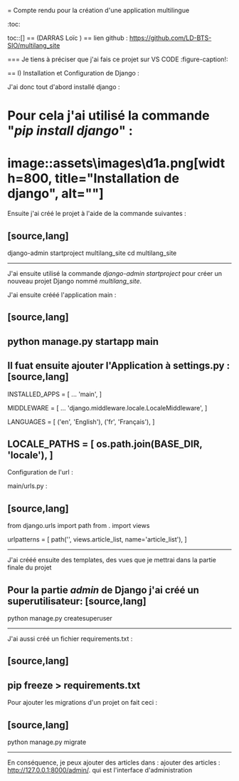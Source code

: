 = Compte rendu pour la création d'une application multilingue

:toc:

toc::[]
== (DARRAS Loïc )
== lien github : https://github.com/LD-BTS-SIO/multilang_site


=== Je tiens à préciser que j'ai fais ce projet sur VS CODE
:figure-caption!:

== I) Installation et Configuration de Django :

J'ai donc tout d'abord installé django :

Pour cela j'ai utilisé la commande "*pip install django*" :
====
image::assets\images\d1a.png[width=800, title="Installation de django", alt=""]
====


Ensuite j'ai créé le projet à l'aide de la commande suivantes : 

[source,lang]
----
django-admin startproject multilang_site
cd multilang_site

----


J'ai ensuite utilisé la commande *django-admin startproject* pour créer un nouveau projet Django nommé *multilang_site*.


J'ai ensuite crééé l'application main : 


[source,lang]
----
python manage.py startapp main
----


Il fuat ensuite ajouter l'Application à settings.py :
[source,lang]
----
INSTALLED_APPS = [
    ...
    'main',
]

MIDDLEWARE = [
    ...
    'django.middleware.locale.LocaleMiddleware',
]

LANGUAGES = [
    ('en', 'English'),
    ('fr', 'Français'),
]

LOCALE_PATHS = [
    os.path.join(BASE_DIR, 'locale'),
]
----


Configuration de l'url :

main/urls.py :

[source,lang]
----

from django.urls import path
from . import views

urlpatterns = [
    path('', views.article_list, name='article_list'),
]


----



J'ai crééé ensuite des templates, des vues que je mettrai dans la partie finale du projet


Pour la partie *admin* de Django j'ai créé un superutilisateur: 
[source,lang]
----

python manage.py createsuperuser

----



J'ai aussi créé un  fichier requirements.txt :

[source,lang]
----
pip freeze > requirements.txt
----

Pour ajouter les migrations d'un projet on fait ceci : 

[source,lang]
----
python manage.py migrate


----


En conséquence, je peux ajouter des articles dans :  ajouter des articles : http://127.0.0.1:8000/admin/. qui est l'interface d'administration

